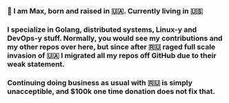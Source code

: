 ### :wave: I am Max, born and raised in :ukraine:. Currently living in :us:

### I specialize in Golang, distributed systems, Linux-y and DevOps-y stuff.  Normally, you would see my contributions and my other repos over here, but since after :ru: raged full scale invasion of :ukraine: I migrated all my repos off GitHub due to their weak statement.
### Continuing doing business as usual with :ru: is simply unacceptible, and $100k one time donation does not fix that.


